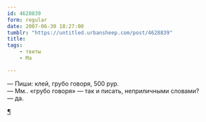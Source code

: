 ```yaml
---
id: 4628839
form: regular
date: 2007-06-30 18:27:00
tumblr: "https://untitled.urbansheep.com/post/4628839"
title:
tags:
    - твиты
    - Ма

---
```


<p>— Пиши: клей, грубо говоря, 500 рур.<br/>
— Мм.. «грубо говоря» — так и писать, неприличными словами?<br/>
— да.</p>

<p><a href="http://twitter.com/urbansheep/statuses/127933052">¶</a></p>

